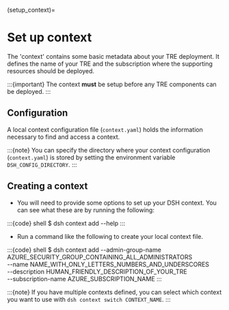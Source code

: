 (setup_context)=

# Set up context

The 'context' contains some basic metadata about your TRE deployment.
It defines the name of your TRE and the subscription where the supporting resources should be deployed.

:::{important}
The context **must** be setup before any TRE components can be deployed.
:::

## Configuration

A local context configuration file (`context.yaml`) holds the information necessary to find and access a context.

:::{note}
You can specify the directory where your context configuration (`context.yaml`) is stored by setting the environment variable `DSH_CONFIG_DIRECTORY`.
:::

## Creating a context

- You will need to provide some options to set up your DSH context. You can see what these are by running the following:

:::{code} shell
$ dsh context add --help
:::

- Run a command like the following to create your local context file.

:::{code} shell
$ dsh context add --admin-group-name AZURE_SECURITY_GROUP_CONTAINING_ALL_ADMINISTRATORS \
                  --name NAME_WITH_ONLY_LETTERS_NUMBERS_AND_UNDERSCORES \
                  --description HUMAN_FRIENDLY_DESCRIPTION_OF_YOUR_TRE \
                  --subscription-name AZURE_SUBSCRIPTION_NAME
:::

:::{note}
If you have multiple contexts defined, you can select which context you want to use with `dsh context switch CONTEXT_NAME`.
:::
